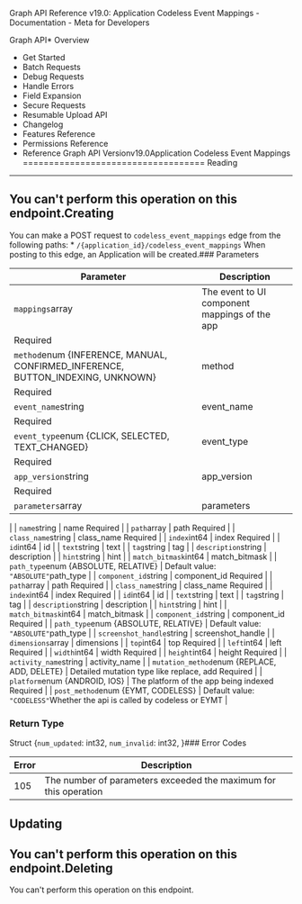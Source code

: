 Graph API Reference v19.0: Application Codeless Event Mappings - Documentation - Meta for Developers

Graph API* Overview
* Get Started
* Batch Requests
* Debug Requests
* Handle Errors
* Field Expansion
* Secure Requests
* Resumable Upload API
* Changelog
* Features Reference
* Permissions Reference
* Reference
Graph API Versionv19.0Application Codeless Event Mappings
===================================
Reading
-------
You can't perform this operation on this endpoint.Creating
--------
You can make a POST request to `codeless_event_mappings` edge from the following paths: * `/{application_id}/codeless_event_mappings`
When posting to this edge, an Application will be created.### Parameters

| Parameter | Description |
| --- | --- |
| `mappings`array<JSON object> | The event to UI component mappings of the app
Required |
| `method`enum {INFERENCE, MANUAL, CONFIRMED\_INFERENCE, BUTTON\_INDEXING, UNKNOWN} | method
Required |
| `event_name`string | event\_name
Required |
| `event_type`enum {CLICK, SELECTED, TEXT\_CHANGED} | event\_type
Required |
| `app_version`string | app\_version
Required |
| `parameters`array<JSON object> | parameters
 |
| `name`string | name
Required |
| `path`array<JSON object> | path
Required |
| `class_name`string | class\_name
Required |
| `index`int64 | index
Required |
| `id`int64 | id
 |
| `text`string | text
 |
| `tag`string | tag
 |
| `description`string | description
 |
| `hint`string | hint
 |
| `match_bitmask`int64 | match\_bitmask
 |
| `path_type`enum {ABSOLUTE, RELATIVE} | Default value: `"ABSOLUTE"`path\_type
 |
| `component_id`string | component\_id
Required |
| `path`array<JSON object> | path
Required |
| `class_name`string | class\_name
Required |
| `index`int64 | index
Required |
| `id`int64 | id
 |
| `text`string | text
 |
| `tag`string | tag
 |
| `description`string | description
 |
| `hint`string | hint
 |
| `match_bitmask`int64 | match\_bitmask
 |
| `component_id`string | component\_id
Required |
| `path_type`enum {ABSOLUTE, RELATIVE} | Default value: `"ABSOLUTE"`path\_type
 |
| `screenshot_handle`string | screenshot\_handle
 |
| `dimensions`array<JSON object> | dimensions
 |
| `top`int64 | top
Required |
| `left`int64 | left
Required |
| `width`int64 | width
Required |
| `height`int64 | height
Required |
| `activity_name`string | activity\_name
 |
| `mutation_method`enum {REPLACE, ADD, DELETE} | Detailed mutation type like replace, add
Required |
| `platform`enum {ANDROID, IOS} | The platform of the app being indexed
Required |
| `post_method`enum {EYMT, CODELESS} | Default value: `"CODELESS"`Whether the api is called by codeless or EYMT
 |
### Return Type
 Struct {`num_updated`: int32, `num_invalid`: int32, }### Error Codes

| Error | Description |
| --- | --- |
| 105 | The number of parameters exceeded the maximum for this operation |
Updating
--------
You can't perform this operation on this endpoint.Deleting
--------
You can't perform this operation on this endpoint.